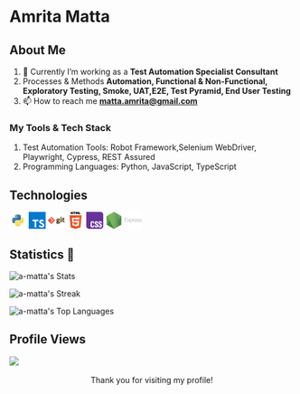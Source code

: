 # Amrita Matta

## About Me

1. 🌱 Currently I’m working as a **Test Automation Specialist Consultant**
2.  Processes & Methods **Automation, Functional & Non-Functional, Exploratory Testing, Smoke, UAT,E2E, Test Pyramid, End User Testing**
1. 📫 How to reach me **matta.amrita@gmail.com**

### My Tools & Tech Stack
1. Test Automation Tools:  Robot Framework,Selenium WebDriver, Playwright, Cypress, REST Assured
2. Programming Languages: Python, JavaScript, TypeScript


## Technologies

<code><img height="30" src="https://raw.githubusercontent.com/github/explore/80688e429a7d4ef2fca1e82350fe8e3517d3494d/topics/python/python.png"></code>
<code><img height="30" src="https://raw.githubusercontent.com/github/explore/80688e429a7d4ef2fca1e82350fe8e3517d3494d/topics/typescript/typescript.png"></code>
<code><img height="30" src="https://raw.githubusercontent.com/github/explore/80688e429a7d4ef2fca1e82350fe8e3517d3494d/topics/git/git.png"></code>
<code><img height="30" src="https://raw.githubusercontent.com/github/explore/80688e429a7d4ef2fca1e82350fe8e3517d3494d/topics/html/html.png"></code>
<code><img height="30" src="https://raw.githubusercontent.com/github/explore/80688e429a7d4ef2fca1e82350fe8e3517d3494d/topics/css/css.png"></code>
<code><img height="30" src="https://raw.githubusercontent.com/github/explore/80688e429a7d4ef2fca1e82350fe8e3517d3494d/topics/nodejs/nodejs.png"></code>
<code><img height="30" src="https://raw.githubusercontent.com/github/explore/80688e429a7d4ef2fca1e82350fe8e3517d3494d/topics/express/express.png"></code>

## Statistics 🚀

![a-matta's Stats](https://github-readme-stats.vercel.app/api?username=a-matta&theme=tokyonight&show_icons=true&hide_border=true&count_private=true)

![a-matta's Streak](https://github-readme-streak-stats.herokuapp.com/?user=a-matta&theme=tokyonight&hide_border=true)

![a-matta's Top Languages](https://github-readme-stats.vercel.app/api/top-langs/?username=a-matta&theme=tokyonight&show_icons=true&hide_border=true&layout=compact)

## Profile Views
<a href="https://github.com/Meghna-DAS/github-profile-views-counter">
    <img src="https://komarev.com/ghpvc/?username=a-matta">
</a>
<br/>
<p align="center"> Thank you for visiting my profile! </p>
